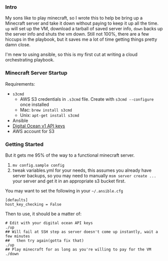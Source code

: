 ### Intro
My sons like to play minecraft, so I wrote this to help be bring up a Minecraft server and take it down without paying to keep it up all the time.  `up` will set up the VM, download a tarball of saved server info, `down` backs up the server info and shuts the vm down. Still not 100%, there are a few hiccups in the playbook, but it saves me a lot of time getting things pretty damn close.

I'm new to using ansible, so this is my first cut at writing a cloud orchestrating playbook.

### Minecraft Server Startup
Requirements:
* `s3cmd`
  * AWS S3 credentials in `.s3cmd` file. Create with `s3cmd --configure` once installed
  * Mac: `brew install s3cmd`
  * Unix: `apt-get install s3cmd`
* Ansible
* [Digital Ocean v1 API keys](https://www.digitalocean.com/community/tutorials/how-to-use-the-digitalocean-api-deprecated)
* AWS account for S3


### Getting Started
But it gets me 95% of the way to a functional minecraft server.
1. `mv config.sample config`
2. tweak variables.yml for your needs, this assumes you already have server backups, so you may need to manually `msm server create ...` your server and get it in an appropriate s3 bucket first.

You may want to set the following in your `~/.ansible.cfg`

```
[defaults]
host_key_checking = False
```

Then to use, it should be a matter of:

```
# Edit with your digital ocean API keys
./up
## Will fail at SSH step as server doesn't come up instantly, wait a few minutes
##   then try again(gotta fix that)
./up
## Play minecraft for as long as you're willing to pay for the VM
./down
```
